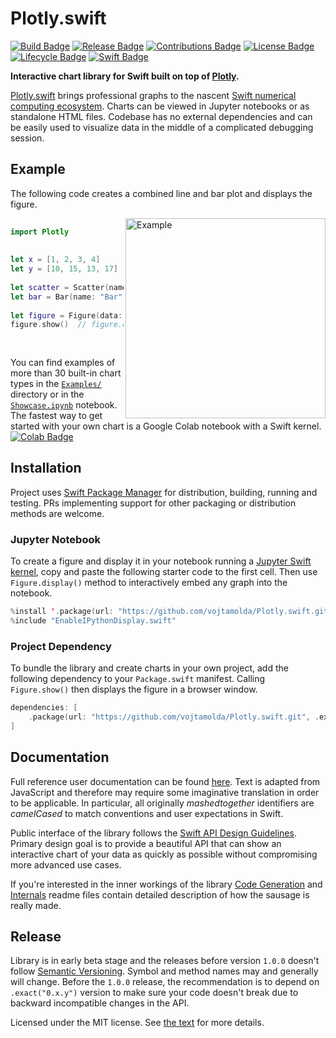 
# Plotly.swift


[![Build Badge]][Build]  [![Release Badge]][Release]  [![Contributions Badge]][Contributions]
[![License Badge]][License]  [![Lifecycle Badge]][Lifecycle]  [![Swift Badge]][Swift]

**Interactive chart library for Swift built on top of [Plotly].**

[Plotly.swift] brings professional graphs to the nascent [Swift numerical][Swift Numerics] [computing ecosystem][Swift for TensorFlow]. Charts can be viewed in Jupyter notebooks or as standalone HTML files. Codebase has no external dependencies and can be easily used to visualize data in the middle of a complicated debugging session.


## Example

The following code creates a combined line and bar plot and displays the figure.

<img alt="Example" align="right" height="320" src="https://github.com/vojtamolda/Plotly.swift/blob/master/Examples/Example.png?raw=true">

```swift
 
import Plotly
 
 
let x = [1, 2, 3, 4]
let y = [10, 15, 13, 17]
 
let scatter = Scatter(name: "Scatter", x: x, y: y)
let bar = Bar(name: "Bar", x: x, y: y)
 
let figure = Figure(data: [scatter, bar])
figure.show()  // figure.display() in Jupyter notebook
 
 
```

You can find examples of more than 30 built-in chart types in the [`Examples/`] directory or in the [`Showcase.ipynb`] notebook. The fastest way to get started with your own chart is a Google Colab notebook with a Swift kernel.  [![Colab Badge]][Colab Blank]


## Installation

Project uses [Swift Package Manager] for distribution, building, running and testing. PRs implementing support for other packaging or distribution methods are welcome.

### Jupyter Notebook
To create a figure and display it in your notebook running a [Jupyter Swift kernel], copy and paste the following starter code to the first cell. Then use `Figure.display()` method to interactively embed any graph into the notebook.

```swift
%install '.package(url: "https://github.com/vojtamolda/Plotly.swift.git", .exact("0.2.0"))' Plotly
%include "EnableIPythonDisplay.swift"
```

### Project Dependency
To bundle the library and create charts in your own project, add the following dependency to your `Package.swift` manifest. Calling `Figure.show()` then displays the figure in a browser window.

```swift
dependencies: [
    .package(url: "https://github.com/vojtamolda/Plotly.swift.git", .exact("0.2.0")),
]
```


## Documentation

Full reference user documentation can be found [here][Reference Documentation]. Text is adapted from JavaScript and therefore may require some imaginative translation in order to be applicable. In particular, all originally _mashedtogether_ identifiers are _camelCased_ to match conventions and user expectations in Swift.

Public interface of the library follows the [Swift API Design Guidelines]. Primary design goal is to provide a beautiful API that can show an interactive chart of your data as quickly as possible without compromising more advanced use cases.

If you're interested in the inner workings of the library [Code Generation] and [Internals] readme files contain detailed description of how the sausage is really made.


## Release

Library is in early beta stage and the releases before version `1.0.0` doesn't follow [Semantic Versioning]. Symbol and method names may and generally will change. Before the `1.0.0` release, the recommendation is to depend on `.exact("0.x.y")` version to make sure your code doesn't break due to backward incompatible changes in the API.

Licensed under the MIT license. See [the text][License] for more details.



[Plotly]: https://plot.ly/
[Plotly.swift]: https://github.com/vojtamolda/Plotly.swift/

[Build Badge]: https://img.shields.io/github/workflow/status/vojtamolda/Plotly.swift/Swift%20Package.svg "Build"
[Build]: https://github.com/vojtamolda/Plotly.swift/actions

[Release Badge]: https://img.shields.io/github/v/release/vojtamolda/Plotly.swift.svg?color=lightgrey "Release"
[Release]: https://github.com/vojtamolda/Plotly.swift/releases

[Contributions Badge]: https://img.shields.io/badge/contributions-welcome-blueviolet.svg "Contributions Welcome"
[Contributions]: https://github.com/vojtamolda/Plotly.swift/issues

[License Badge]: https://img.shields.io/github/license/vojtamolda/Plotly.swift.svg?color=yellow "MIT License"
[License]: https://github.com/vojtamolda/Plotly.swift/blob/master/License.txt

[Lifecycle Badge]: https://img.shields.io/badge/lifecycle-maturing-blue.svg "Lifecycle"
[Lifecycle]: https://www.tidyverse.org/lifecycle/#maturing

[Swift Badge]: https://img.shields.io/badge/swift-5-orange.svg "Swift 5"
[Swift]: https://swift.org/blog/swift-5-released/

[Swift Numerics]: https://swift.org/blog/numerics/
[Swift for TensorFlow]: https://www.tensorflow.org/swift/

[Colab Badge]: https://colab.research.google.com/assets/colab-badge.svg "Google Colab"
[Colab Blank]: https://colab.research.google.com/github/vojtamolda/Plotly.swift/blob/master/Examples/Notebooks/Blank.ipynb 
[`Showcase.ipynb`]: https://colab.research.google.com/github/vojtamolda/Plotly.swift/blob/master/Examples/Notebooks/Showcase.ipynb 
[`Examples/`]: https://github.com/vojtamolda/Plotly.swift/blob/master/Examples/
[Jupyter Swift kernel]: https://github.com/google/swift-jupyter

[Swift Package Manager]: https://swift.org/package-manager/
[Swift API Design Guidelines]: https://swift.org/documentation/api-design-guidelines/

[Code Generation]: https://github.com/vojtamolda/Plotly.swift/blob/master/Sources/Codegen/Readme.md
[Internals]: https://github.com/vojtamolda/Plotly.swift/blob/master/Sources/Plotly/Readme.md

[Reference Documentation]: https://vojtamolda.github.io/Plotly.swift/
[Semantic Versioning]: https://semver.org/
